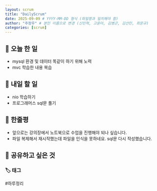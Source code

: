 ```yaml
---
layout: scrum
title: "DailyScrum"
date: 2025-09-09 # YYYY-MM-DD 형식 (파일명과 일치해야 함)
author: "주장우" # 본인 이름으로 변경 (신민혁, 고윤아, 김병곤, 김선민, 최문규)
categories: [scrum]
---
```


## 📝 오늘 한 일

- mysql 환경 및 데이터 똑같이 하기 위해 노력
- mvc 학습한 내용 복습

## 🎯 내일 할 일

- nio 학습하기
- 프로그래머스 sql문 풀기

## 💭 한줄평

- 앞으로는 강의장에서 노트북으로 수업을 진행해야 되나 싶습니다.
- 파일 복제해서 재시작했는데 파일을 인식을 못하네요. sql문 다시 작성했습니다.

## 🔗 공유하고 싶은 것

### 🏷️ 태그

#하루정리
